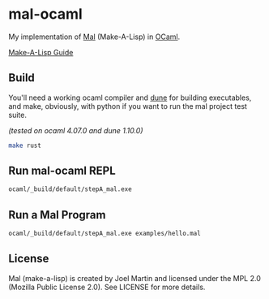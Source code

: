 # mal-ocaml

My implementation of [Mal](https://github.com/kanaka/mal) (Make-A-Lisp) in [OCaml](https://ocaml.org/).

[Make-A-Lisp Guide](https://github.com/kanaka/mal/blob/master/process/guide.md)

## Build

You'll need a working ocaml compiler and [dune](https://dune.build/) for building executables, and make, obviously, with python if you want to run the mal project test suite.

*(tested on ocaml 4.07.0 and dune 1.10.0)*

```bash
make rust
```

## Run mal-ocaml REPL

```bash
ocaml/_build/default/stepA_mal.exe
```

## Run a Mal Program

```bash
ocaml/_build/default/stepA_mal.exe examples/hello.mal
```

## License

Mal (make-a-lisp) is created by Joel Martin and licensed under the MPL 2.0 (Mozilla Public License 2.0). See LICENSE for more details.
